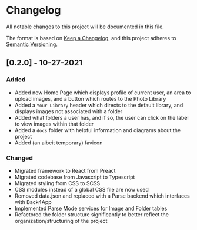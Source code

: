 # Changelog

All notable changes to this project will be documented in this file.

The format is based on [Keep a Changelog](https://keepachangelog.com/en/1.0.0/),
and this project adheres to [Semantic Versioning](https://semver.org/spec/v2.0.0.html).

## [0.2.0] - 10-27-2021

### Added

- Added new Home Page which displays profile of current user, an area to upload images, and a button which routes to the Photo Library
- Added a `Your Library` header which directs to the default library, and displays images not associated with a folder
- Added what folders a user has, and if so, the user can click on the label to view images within that folder
- Added a `docs` folder with helpful information and diagrams about the project
- Added (an albeit temporary) favicon

### Changed

- Migrated framework to React from Preact
- Migrated codebase from Javascript to Typescript
- Migrated styling from CSS to SCSS
- CSS modules instead of a global CSS file are now used
- Removed data.json and replaced with a Parse backend which interfaces with Back4App
- Implemented Parse Mode services for Image and Folder tables
- Refactored the folder structure significantly to better reflect the organization/structuring of the project
